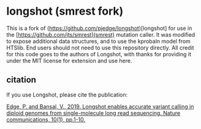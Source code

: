 # longshot (smrest fork)

This is a fork of (https://github.com/pjedge/longshot)[longshot] for use in the [https://github.com/jts/smrest](smrest) mutation caller. It was modified to expose additional data structures, and to use the kprobaln model from HTSlib. End users should not need to use this repository directly. All credit for this code goes to the authors of Longshot, with thanks for providing it under the MIT license for extension and use here.


## citation

If you use Longshot, please cite the publication:

[Edge, P. and Bansal, V., 2019. Longshot enables accurate variant calling in diploid genomes from single-molecule long read sequencing. Nature communications, 10(1), pp.1-10.](https://www.nature.com/articles/s41467-019-12493-y)

##
